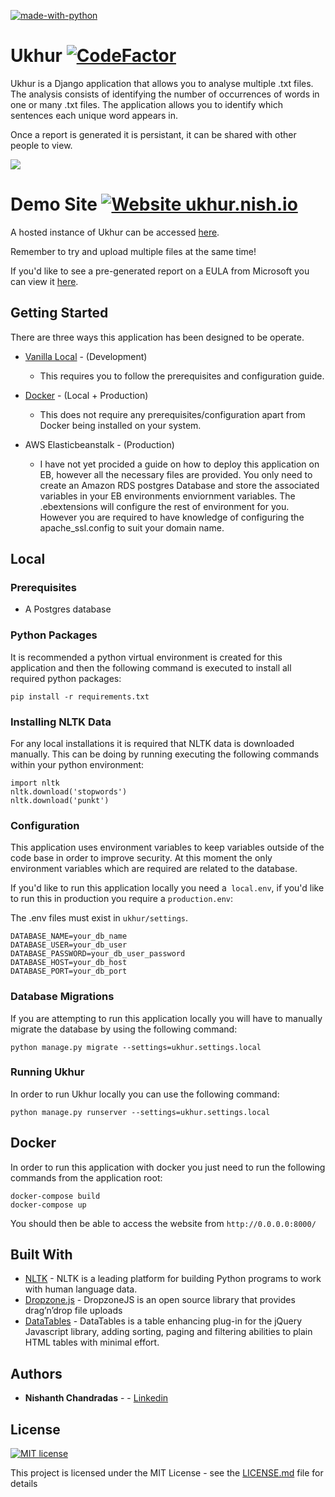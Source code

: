 
[![made-with-python](https://img.shields.io/badge/Made%20with-Python-1f425f.svg)](https://www.python.org/)

# Ukhur [![CodeFactor](https://www.codefactor.io/repository/github/nishanthc/ukhur/badge)](https://www.codefactor.io/repository/github/snishanthc/ukhur)


Ukhur is a Django application that allows you to analyse multiple .txt files. The analysis consists of identifying the
 number of occurrences of words in one or many .txt files. The application allows you to identify which sentences
 each unique word appears in.
 
 Once a report is generated it is persistant, it can be shared with other people to view.
 
 ![](https://i.imgur.com/Y7nNBTL.png)
 
# Demo Site [![Website ukhur.nish.io](https://img.shields.io/website-up-down-green-red/http/ukhur.nish.io.svg)](http://ukhur.nish.io/)


A hosted instance of Ukhur can be accessed [here](http://ukhur.nish.io).

Remember to try and upload multiple files at the same time!
 
 If you'd like to see a pre-generated report on a EULA from Microsoft you can view it [here](https://ukhur.nish.io/report/f199d881-5a5e-47be-9c47-ba84f54766ad/).
 
 
## Getting Started

There are three ways this application has been designed to be operate.

* [Vanilla Local](#Local) - (Development)
    * This requires you to follow the prerequisites and configuration guide.
    
* [Docker](#Docker) - (Local + Production) 
    * This does not require any prerequisites/configuration apart from Docker being installed on your system.

* AWS Elasticbeanstalk - (Production)
    * I have not yet procided a guide on how to deploy this application on EB, however all the necessary files are provided. You only need to create an Amazon RDS postgres Database and store the associated variables in your EB environments enviornment variables. 
    The .ebextensions will configure the rest of environment for you.
     However you are required to have knowledge of configuring the apache_ssl.config to suit your domain name.

## Local 

### Prerequisites

* A Postgres database
### Python Packages

It is recommended a python virtual environment is created for this application and then the following
command is executed to install all required python packages:

```
pip install -r requirements.txt
```

### Installing NLTK Data

For any local installations it is required that NLTK data is downloaded manually. This can be doing by running executing the following commands within your python environment:

```
import nltk
nltk.download('stopwords')
nltk.download('punkt')
```

### Configuration

This application uses environment variables to keep variables outside of the code base in order to improve security.
At this moment the only environment variables which are required are related to the database.

If you'd like to run this application locally you need a` local.env`, if you'd like to run this in
 production you require a `production.env`:

The .env files must exist in `ukhur/settings`.
 
```
DATABASE_NAME=your_db_name
DATABASE_USER=your_db_user
DATABASE_PASSWORD=your_db_user_password
DATABASE_HOST=your_db_host
DATABASE_PORT=your_db_port
```

### Database Migrations

If you are attempting to run this application locally you will have to manually migrate the database by using the following command:

```
python manage.py migrate --settings=ukhur.settings.local
```

### Running Ukhur

In order to run Ukhur locally you can use the following command:
```
python manage.py runserver --settings=ukhur.settings.local
```

## Docker 

In order to run this application with docker you just need to run the following commands from the application root:

``` 
docker-compose build
docker-compose up
```

You should then be able to access the website from `http://0.0.0.0:8000/`

## Built With

* [NLTK](https://www.nltk.org/) - NLTK is a leading platform for building Python programs to work with human language data.
* [Dropzone.js](https://www.dropzonejs.com/) - DropzoneJS is an open source library that provides
 drag’n’drop file uploads 
 * [DataTables](https://datatables.net/) - DataTables is a table enhancing plug-in for the jQuery Javascript library, adding sorting, paging and filtering abilities to plain HTML tables with minimal effort.
## Authors

* **Nishanth Chandradas** - - [Linkedin](https://www.linkedin.com/in/nishanthchandradas/)


## License 

[![MIT license](https://img.shields.io/badge/License-MIT-blue.svg)](https://lbesson.mit-license.org/)

This project is licensed under the MIT License - see the [LICENSE.md](LICENSE.md) file for details


